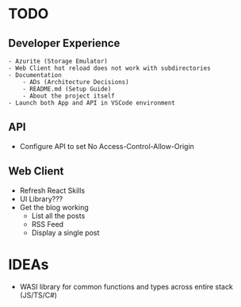 # TODO

## Developer Experience 
    - Azurite (Storage Emulator)
    - Web Client hot reload does not work with subdirectories
    - Documentation
        - ADs (Architecture Decisions)
        - README.md (Setup Guide)
        - About the project itself
    - Launch both App and API in VSCode environment

## API
- Configure API to set No Access-Control-Allow-Origin

## Web Client
- Refresh React Skills
- UI Library???
- Get the blog working
    - List all the posts
    - RSS Feed
    - Display a single post

# IDEAs
- WASI library for common functions and types across entire stack (JS/TS/C#)